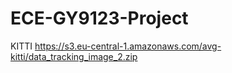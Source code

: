 # ECE-GY9123-Project

KITTI https://s3.eu-central-1.amazonaws.com/avg-kitti/data_tracking_image_2.zip
